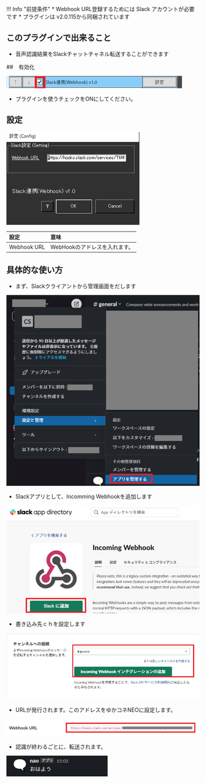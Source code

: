 !!! Info "前提条件"
    * Webhook URL登録するためには Slack アカウントが必要です
    * プラグインは v2.0.115から同梱されています

## このプラグインで出来ること

* 音声認識結果をSlackチャットチャネル転送することができます

##　有効化

![slack](images/plugin_slackwebhook_p1.png)

* プラグインを使うチェックをONにしてください。

## 設定

![slack](images/plugin_slackwebhook_p2.png)

|設定|意味|
|:--|:---|
|Webhook URL|WebHookのアドレスを入れます。|

## 具体的な使い方

* まず、Slackクライアントから管理画面をだします

![slack](images/plugin_slackwebhook_p3.png)

* Slackアプリとして、Incomming Webhookを追加します

![slack](images/plugin_slackwebhook_p4.png)

* 書き込み先ｃｈを設定します

![slack](images/plugin_slackwebhook_p5.png)

* URLが発行されます。このアドレスをゆかコネNEOに設定します。

![slack](images/plugin_slackwebhook_p6.png)

* 認識が終わるごとに、転送されます。

![slack](images/plugin_slackwebhook_p7.png)
